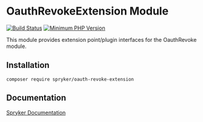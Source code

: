 # OauthRevokeExtension Module
[![Build Status](https://travis-ci.org/spryker/oauth-revoke-extension.svg)](https://travis-ci.org/spryker/oauth-revoke-extension)
[![Minimum PHP Version](https://img.shields.io/badge/php-%3E%3D%207.2-8892BF.svg)](https://php.net/)

This module provides extension point/plugin interfaces for the OauthRevoke module.

## Installation

```
composer require spryker/oauth-revoke-extension
```

## Documentation

[Spryker Documentation](https://academy.spryker.com/developing_with_spryker/module_guide/modules.html)
